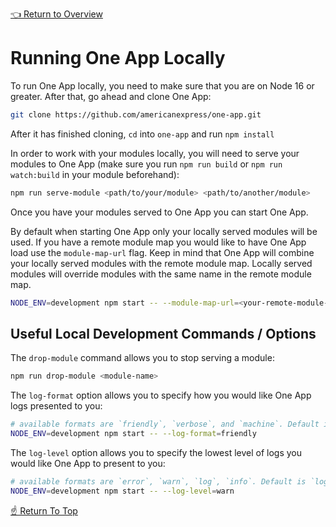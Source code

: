 <!--ONE-DOCS-HIDE start-->
[👈 Return to Overview](./README.md)
<!--ONE-DOCS-HIDE end-->

# Running One App Locally

To run One App locally, you need to make sure that you are on Node 16 or greater. After that, go ahead and clone One App:

```bash
git clone https://github.com/americanexpress/one-app.git
```

After it has finished cloning, `cd` into `one-app` and run `npm install`

In order to work with your modules locally, you will need to serve your modules to One App (make sure you run `npm run build` or `npm run watch:build` in your module beforehand):

```bash
npm run serve-module <path/to/your/module> <path/to/another/module>
```

Once you have your modules served to One App you can start One App.

By default when starting One App only your locally served modules will be used. If you have a remote
module map you would like to have One App load use the `module-map-url` flag. Keep in mind that One
App will combine your locally served modules with the remote module map. Locally served modules will
override modules with the same name in the remote module map.

```bash
NODE_ENV=development npm start -- --module-map-url=<your-remote-module-map-url> --root-module-name=<your-root-module-name>
```

## Useful Local Development Commands / Options

The `drop-module` command allows you to stop serving a module:

```bash
npm run drop-module <module-name>
```

The `log-format` option allows you to specify how you would like One App logs presented to you:

```bash
# available formats are `friendly`, `verbose`, and `machine`. Default is `friendly`
NODE_ENV=development npm start -- --log-format=friendly
```

The `log-level` option allows you to specify the lowest level of logs you would like One App to
present to you:

```bash
# available formats are `error`, `warn`, `log`, `info`. Default is `log`
NODE_ENV=development npm start -- --log-level=warn
```

[☝️ Return To Top](#running-existing-app-locally)
